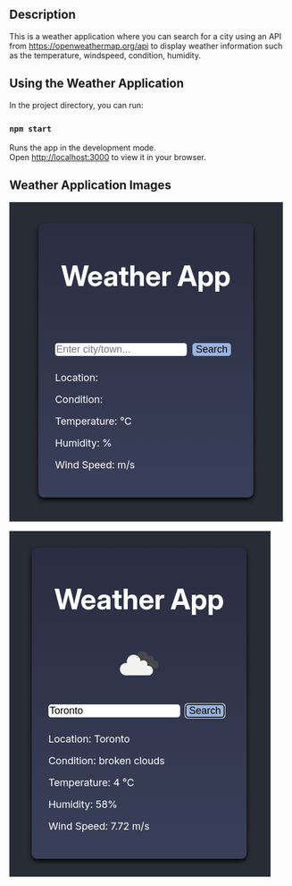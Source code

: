 ## Description

This is a weather application where you can search for a city using an API from https://openweathermap.org/api to display weather information such as the temperature, windspeed, condition, humidity.

## Using the Weather Application

In the project directory, you can run:

### `npm start`

Runs the app in the development mode.\
Open [http://localhost:3000](http://localhost:3000) to view it in your browser.

## Weather Application Images

![alt text](https://github.com/lapointek/101452430_comp3123_labtest2/blob/main/images/weather_app.png)

![alt text](https://github.com/lapointek/101452430_comp3123_labtest2/blob/main/images/searched_city.png)
